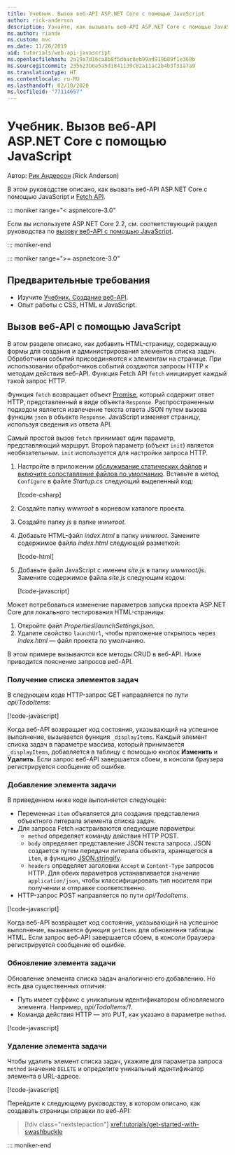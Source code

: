 ```yaml
---
title: Учебник. Вызов веб-API ASP.NET Core с помощью JavaScript
author: rick-anderson
description: Узнайте, как вызывать веб-API ASP.NET Core с помощью JavaScript.
ms.author: riande
ms.custom: mvc
ms.date: 11/26/2019
uid: tutorials/web-api-javascript
ms.openlocfilehash: 2a19a7d16ca8b8f5d6ac8eb99ad919b89f1e368b
ms.sourcegitcommit: 235623b6e5a5d1841139c82a11ac2b4b3f31a7a9
ms.translationtype: HT
ms.contentlocale: ru-RU
ms.lasthandoff: 02/10/2020
ms.locfileid: "77114657"
---
```

# <a name="tutorial-call-an-aspnet-core-web-api-with-javascript"></a>Учебник. Вызов веб-API ASP.NET Core с помощью JavaScript

Автор: [Рик Андерсон](https://twitter.com/RickAndMSFT) (Rick Anderson)

В этом руководстве описано, как вызвать веб-API ASP.NET Core с помощью JavaScript и [Fetch API](https://developer.mozilla.org/docs/Web/API/Fetch_API).

::: moniker range="< aspnetcore-3.0"

Если вы используете ASP.NET Core 2.2, см. соответствующий раздел руководства по [вызову веб-API с помощью JavaScript](xref:tutorials/first-web-api#call-the-web-api-with-javascript).

::: moniker-end

::: moniker range=">= aspnetcore-3.0"

## <a name="prerequisites"></a>Предварительные требования

* Изучите [Учебник. Создание веб-API](xref:tutorials/first-web-api).
* Опыт работы с CSS, HTML и JavaScript.

## <a name="call-the-web-api-with-javascript"></a>Вызов веб-API с помощью JavaScript

В этом разделе описано, как добавить HTML-страницу, содержащую формы для создания и администрирования элементов списка задач. Обработчики событий присоединяются к элементам на странице. При использовании обработчиков событий создаются запросы HTTP к методам действия веб-API. Функция Fetch API `fetch` инициирует каждый такой запрос HTTP.

Функция `fetch` возвращает объект [Promise](https://developer.mozilla.org/docs/Web/JavaScript/Reference/Global_Objects/Promise), который содержит ответ HTTP, представленный в виде объекта `Response`. Распространенным подходом является извлечение текста ответа JSON путем вызова функции `json` в объекте `Response`. JavaScript изменяет страницу, используя сведения из ответа API.

Самый простой вызов `fetch` принимает один параметр, представляющий маршрут. Второй параметр (объект `init`) является необязательным. `init` используется для настройки запроса HTTP.

1. Настройте в приложении [обслуживание статических файлов](/dotnet/api/microsoft.aspnetcore.builder.staticfileextensions.usestaticfiles#Microsoft_AspNetCore_Builder_StaticFileExtensions_UseStaticFiles_Microsoft_AspNetCore_Builder_IApplicationBuilder_) и [включите сопоставление файлов по умолчанию](/dotnet/api/microsoft.aspnetcore.builder.defaultfilesextensions.usedefaultfiles#Microsoft_AspNetCore_Builder_DefaultFilesExtensions_UseDefaultFiles_Microsoft_AspNetCore_Builder_IApplicationBuilder_). Вставьте в метод `Configure` в файле *Startup.cs* следующий выделенный код:

    [!code-csharp[](first-web-api/samples/3.0/TodoApi/StartupJavaScript.cs?highlight=8-9&name=snippet_configure)]

1. Создайте папку *wwwroot* в корневом каталоге проекта.

1. Создайте папку *js* в папке *wwwroot*.

1. Добавьте HTML-файл *index.html* в папку *wwwroot*. Замените содержимое файла *index.html* следующей разметкой:

    [!code-html[](first-web-api/samples/3.0/TodoApi/wwwroot/index.html)]

1. Добавьте файл JavaScript с именем *site.js* в папку *wwwroot/js*. Замените содержимое файла *site.js* следующим кодом:

    [!code-javascript[](first-web-api/samples/3.0/TodoApi/wwwroot/js/site.js?name=snippet_SiteJs)]

Может потребоваться изменение параметров запуска проекта ASP.NET Core для локального тестирования HTML-страницы:

1. Откройте файл *Properties\launchSettings.json*.
1. Удалите свойство `launchUrl`, чтобы приложение открылось через *index.html* &mdash; файл проекта по умолчанию.

В этом примере вызываются все методы CRUD в веб-API. Ниже приводится пояснение запросов веб-API.

### <a name="get-a-list-of-to-do-items"></a>Получение списка элементов задач

В следующем коде HTTP-запрос GET направляется по пути *api/TodoItems*:

[!code-javascript[](first-web-api/samples/3.0/TodoApi/wwwroot/js/site.js?name=snippet_GetItems)]

Когда веб-API возвращает код состояния, указывающий на успешное выполнение, вызывается функция `_displayItems`. Каждый элемент списка задач в параметре массива, который принимается `_displayItems`, добавляется в таблицу с помощью кнопок **Изменить** и **Удалить**. Если запрос веб-API завершается сбоем, в консоли браузера регистрируется сообщение об ошибке.

### <a name="add-a-to-do-item"></a>Добавление элемента задачи

В приведенном ниже коде выполняется следующее:

* Переменная `item` объявляется для создания представления объектного литерала элемента списка задач.
* Для запроса Fetch настраиваются следующие параметры:
  * `method` определяет команду действия HTTP POST.
  * `body` определяет представление JSON текста запроса. JSON создается путем передачи литерала объекта, хранящегося в `item`, в функцию [JSON.stringify](https://developer.mozilla.org/docs/Web/JavaScript/Reference/Global_Objects/JSON/stringify).
  * `headers` определяет заголовки `Accept` и `Content-Type` запросов HTTP. Для обеих параметров устанавливается значение `application/json`, чтобы классифицировать тип носителя при получении и отправке соответственно.
* HTTP-запрос POST направляется по пути *api/TodoItems*.

[!code-javascript[](first-web-api/samples/3.0/TodoApi/wwwroot/js/site.js?name=snippet_AddItem)]

Когда веб-API возвращает код состояния, указывающий на успешное выполнение, вызывается функция `getItems` для обновления таблицы HTML. Если запрос веб-API завершается сбоем, в консоли браузера регистрируется сообщение об ошибке.

### <a name="update-a-to-do-item"></a>Обновление элемента задачи

Обновление элемента списка задач аналогично его добавлению. Но есть два существенных отличия:

* Путь имеет суффикс с уникальным идентификатором обновляемого элемента. Например, *api/TodoItems/1*.
* Команда действия HTTP — это PUT, как указано в параметре `method`.

[!code-javascript[](first-web-api/samples/3.0/TodoApi/wwwroot/js/site.js?name=snippet_UpdateItem)]

### <a name="delete-a-to-do-item"></a>Удаление элемента задачи

Чтобы удалить элемент списка задач, укажите для параметра запроса `method` значение `DELETE` и определите уникальный идентификатор элемента в URL-адресе.

[!code-javascript[](first-web-api/samples/3.0/TodoApi/wwwroot/js/site.js?name=snippet_DeleteItem)]

Перейдите к следующему руководству, в котором описано, как создавать страницы справки по веб-API:

> [!div class="nextstepaction"]
> <xref:tutorials/get-started-with-swashbuckle>

::: moniker-end
